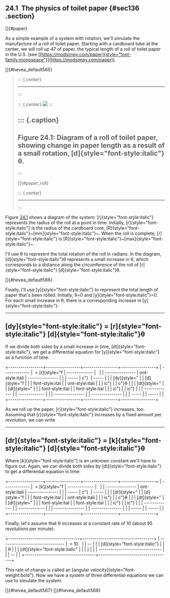 ﻿24.1  The physics of toilet paper {#sec136 .section}
---------------------------------

[]{#paper}

As a simple example of a system with rotation, we'll simulate the
manufacture of a roll of toilet paper. Starting with a cardboard tube at
the center, we will roll up 47 of paper, the typical length of a roll of
toilet paper in the U.S. (see
[[https://modsimpy.com/paper]{style="font-family:monospace"}](https://modsimpy.com/paper)).

[]{#hevea_default565}

> ::: {.center}
>
> ------------------------------------------------------------------------
> :::
>
> ::: {.center}
> ![](ModSimPy036.png)
> :::
>
> ::: {.caption}
>   --------------------------------------------------------------------------------------------------------------------------------------------------
>   Figure 24.1: Diagram of a roll of toilet paper, showing change in paper length as a result of a small rotation, [d]{style="font-style:italic"}θ.
>   --------------------------------------------------------------------------------------------------------------------------------------------------
> :::
>
> []{#paper_roll}
>
> ::: {.center}
>
> ------------------------------------------------------------------------
> :::

Figure [24.1](#paper_roll) shows a diagram of the system:
[r]{style="font-style:italic"} represents the radius of the roll at a
point in time. Initially, [r]{style="font-style:italic"} is the radius
of the cardboard core,
[R]{style="font-style:italic"}~[min]{style="font-style:italic"}~. When
the roll is complete, [r]{style="font-style:italic"} is
[R]{style="font-style:italic"}~[max]{style="font-style:italic"}~.

I'll use θ to represent the total rotation of the roll in radians. In
the diagram, [d]{style="font-style:italic"}θ represents a small increase
in θ, which corresponds to a distance along the circumference of the
roll of [r]{style="font-style:italic"} [d]{style="font-style:italic"}θ.

[]{#hevea_default566}

Finally, I'll use [y]{style="font-style:italic"} to represent the total
length of paper that's been rolled. Initially, θ=0 and
[y]{style="font-style:italic"}=0. For each small increase in θ, there is
a corresponding increase in [y]{style="font-style:italic"}:

  ---------------------------------------------------------------------------------------------------
  [dy]{style="font-style:italic"} = [r]{style="font-style:italic"} [d]{style="font-style:italic"}θ 
  ---------------------------------------------------------------------------------------------------

If we divide both sides by a small increase in time,
[dt]{style="font-style:italic"}, we get a differential equation for
[y]{style="font-style:italic"} as a function of time.

+-----------------+-----------------+-----------------+-----------------+
|   ------------- |  = [r]{style="f |   ------------- |                 |
| --------------- | ont-style:itali | --------------- |                 |
| -----           | c"}             | -----           |                 |
|    [dy]{style=" |                 |    [d]{style="f |                 |
| font-style:ital |                 | ont-style:itali |                 |
| ic"}            |                 | c"}θ            |                 |
|    [dt]{style=" |                 |    [dt]{style=" |                 |
| font-style:ital |                 | font-style:ital |                 |
| ic"}            |                 | ic"}            |                 |
|   ------------- |                 |   ------------- |                 |
| --------------- |                 | --------------- |                 |
| -----           |                 | -----           |                 |
+-----------------+-----------------+-----------------+-----------------+

As we roll up the paper, [r]{style="font-style:italic"} increases, too.
Assuming that [r]{style="font-style:italic"} increases by a fixed amount
per revolution, we can write

  ---------------------------------------------------------------------------------------------------
  [dr]{style="font-style:italic"} = [k]{style="font-style:italic"} [d]{style="font-style:italic"}θ 
  ---------------------------------------------------------------------------------------------------

Where [k]{style="font-style:italic"} is an unknown constant we'll have
to figure out. Again, we can divide both sides by
[dt]{style="font-style:italic"} to get a differential equation in time:

+-----------------+-----------------+-----------------+-----------------+
|   ------------- |  = [k]{style="f |   ------------- |                 |
| --------------- | ont-style:itali | --------------- |                 |
| -----           | c"}             | -----           |                 |
|    [dr]{style=" |                 |    [d]{style="f |                 |
| font-style:ital |                 | ont-style:itali |                 |
| ic"}            |                 | c"}θ            |                 |
|    [dt]{style=" |                 |    [dt]{style=" |                 |
| font-style:ital |                 | font-style:ital |                 |
| ic"}            |                 | ic"}            |                 |
|   ------------- |                 |   ------------- |                 |
| --------------- |                 | --------------- |                 |
| -----           |                 | -----           |                 |
+-----------------+-----------------+-----------------+-----------------+

Finally, let's assume that θ increases at a constant rate of 10 (about
95 revolutions per minute):

+-----------------------------------+-----------------------------------+
|   ------------------------------- |  = 10                             |
| --                                |                                   |
|    [d]{style="font-style:italic"} |                                   |
| θ                                 |                                   |
|    [dt]{style="font-style:italic" |                                   |
| }                                 |                                   |
|   ------------------------------- |                                   |
| --                                |                                   |
+-----------------------------------+-----------------------------------+

This rate of change is called an [angular
velocity]{style="font-weight:bold"}. Now we have a system of three
differential equations we can use to simulate the system.

[]{#hevea_default567} []{#hevea_default568}

